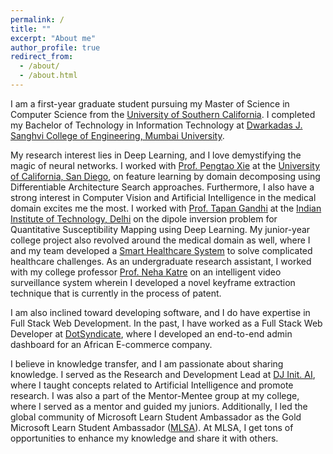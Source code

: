 ```yaml
---
permalink: /
title: ""
excerpt: "About me"
author_profile: true
redirect_from:
  - /about/
  - /about.html
---
```


I am a first-year graduate student pursuing my Master of Science in Computer Science from the [University of Southern California](https://www.usc.edu/). I completed my Bachelor of Technology in Information Technology at [Dwarkadas J. Sanghvi College of Engineering, Mumbai University](https://www.djsce.ac.in/).

My research interest lies in Deep Learning, and I love demystifying the magic of neural networks. I worked with [Prof. Pengtao Xie](https://pengtaoxie.github.io/) at the [University of California, San Diego](https://ucsd.edu/), on feature learning by domain decomposing using Differentiable Architecture Search approaches. Furthermore, I also have a strong interest in Computer Vision and Artificial Intelligence in the medical domain excites me the most. I worked with [Prof. Tapan Gandhi](https://tapankgandhi.com/) at the [Indian Institute of Technology, Delhi](https://home.iitd.ac.in/) on the dipole inversion problem for Quantitative Susceptibility Mapping using Deep Learning. My junior-year college project also revolved around the medical domain as well, where I and my team developed a [Smart Healthcare System](https://chiragjagad.github.io/publication/Smart%20Healthcare%20System%20to%20Predict%20Aliments%20Based%20on%20Preliminary%20Symptoms) to solve complicated healthcare challenges. As an undergraduate research assistant, I worked with my college professor [Prof. Neha Katre](https://www.linkedin.com/in/neha-katre-53a9111a) on an intelligent video surveillance system wherein I developed a novel keyframe extraction technique that is currently in the process of patent.

I am also inclined toward developing software, and I do have expertise in Full Stack Web Development. In the past, I have worked as a Full Stack Web Developer at [DotSyndicate](https://www.dotsyndicate.com/), where I developed an end-to-end admin dashboard for an African E-commerce company.

I believe in knowledge transfer, and I am passionate about sharing knowledge. I served as the Research and Development Lead at [DJ Init. AI](https://www.linkedin.com/company/35949740/admin/), where I taught concepts related to Artificial Intelligence and promote research. I was also a part of the Mentor-Mentee group at my college, where I served as a mentor and guided my juniors. Additionally, I led the global community of Microsoft Learn Student Ambassador as the Gold Microsoft Learn Student Ambassador ([MLSA](https://studentambassadors.microsoft.com/)). At MLSA, I get tons of opportunities to enhance my knowledge and share it with others.

